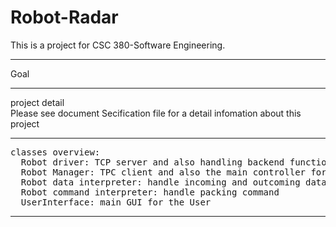 # Robot-Radar
This is a project for CSC 380-Software Engineering.
<hr>
Goal
<hr>
project detail<br>
Please see document Secification file for a detail infomation about this project
<hr>
<pre>
classes overview:
  Robot driver: TCP server and also handling backend function for the server side
  Robot Manager: TPC client and also the main controller for the cilent side (main method)
  Robot data interpreter: handle incoming and outcoming data
  Robot command interpreter: handle packing command
  UserInterface: main GUI for the User
</pre>
<hr>
